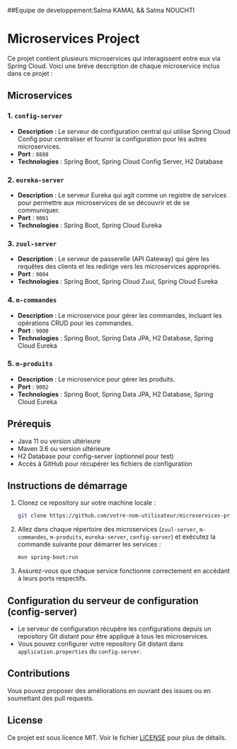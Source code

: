 ##Equipe de developpement:Salma KAMAL && Salma NOUCHTI

# Microservices Project

Ce projet contient plusieurs microservices qui interagissent entre eux via Spring Cloud. Voici une brève description de chaque microservice inclus dans ce projet :

## Microservices

### 1. `config-server`
- **Description** : Le serveur de configuration central qui utilise Spring Cloud Config pour centraliser et fournir la configuration pour les autres microservices.
- **Port** : `8888`
- **Technologies** : Spring Boot, Spring Cloud Config Server, H2 Database

### 2. `eureka-server`
- **Description** : Le serveur Eureka qui agit comme un registre de services pour permettre aux microservices de se découvrir et de se communiquer.
- **Port** : `9001`
- **Technologies** : Spring Boot, Spring Cloud Eureka

### 3. `zuul-server`
- **Description** : Le serveur de passerelle (API Gateway) qui gère les requêtes des clients et les redirige vers les microservices appropriés.
- **Port** : `9004`
- **Technologies** : Spring Boot, Spring Cloud Zuul, Spring Cloud Eureka

### 4. `m-commandes`
- **Description** : Le microservice pour gérer les commandes, incluant les opérations CRUD pour les commandes.
- **Port** : `9000`
- **Technologies** : Spring Boot, Spring Data JPA, H2 Database, Spring Cloud Eureka

### 5. `m-produits`
- **Description** : Le microservice pour gérer les produits.
- **Port** : `9002`
- **Technologies** : Spring Boot, Spring Data JPA, H2 Database, Spring Cloud Eureka

## Prérequis

- Java 11 ou version ultérieure
- Maven 3.6 ou version ultérieure
- H2 Database pour config-server (optionnel pour test)
- Accès à GitHub pour récupérer les fichiers de configuration

## Instructions de démarrage

1. Clonez ce repository sur votre machine locale :
   ```bash
   git clone https://github.com/votre-nom-utilisateur/microservices-project.git
   ```

2. Allez dans chaque répertoire des microservices (`zuul-server`, `m-commandes`, `m-produits`, `eureka-server`, `config-server`) et exécutez la commande suivante pour démarrer les services :

   ```bash
   mvn spring-boot:run
   ```

3. Assurez-vous que chaque service fonctionne correctement en accédant à leurs ports respectifs.

## Configuration du serveur de configuration (config-server)

- Le serveur de configuration récupère les configurations depuis un repository Git distant pour être appliqué à tous les microservices.
- Vous pouvez configurer votre repository Git distant dans `application.properties` du `config-server`.

## Contributions

Vous pouvez proposer des améliorations en ouvrant des issues ou en soumettant des pull requests.

## License

Ce projet est sous licence MIT. Voir le fichier [LICENSE](LICENSE) pour plus de détails.
